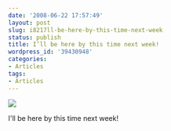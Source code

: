```yaml
---
date: '2008-06-22 17:57:49'
layout: post
slug: i8217ll-be-here-by-this-time-next-week
status: publish
title: I’ll be here by this time next week!
wordpress_id: '39430948'
categories:
- Articles
tags:
- Articles
---
```


![](http://media.tumblr.com/G4X9DjbwyajqcuvwOrIH8Q5g_500.jpg)  
  
I'll be here by this time next week!
